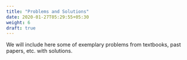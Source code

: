 ```yaml
---
title: "Problems and Solutions"
date: 2020-01-27T05:29:55+05:30
weight: 6
draft: true
---
```


We will include here some of exemplary problems from textbooks, past papers, etc. with solutions.
